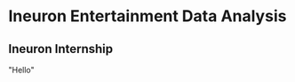 # Ineuron Entertainment Data Analysis
## Ineuron Internship 

<!DOCTYPE html>
<html lang = "en">
<body>
  "Hello"
</body>
</html>
